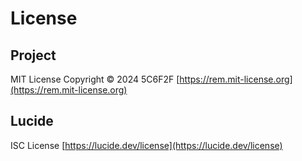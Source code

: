 # License

## Project

MIT License
Copyright © 2024 5C6F2F
[https://rem.mit-license.org](https://rem.mit-license.org)

## Lucide

ISC License
[https://lucide.dev/license](https://lucide.dev/license)
